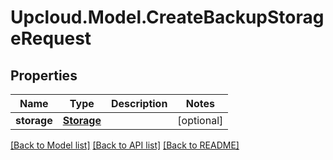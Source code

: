 # Upcloud.Model.CreateBackupStorageRequest
## Properties

Name | Type | Description | Notes
------------ | ------------- | ------------- | -------------
**storage** | [**Storage**](Storage.md) |  | [optional] 

[[Back to Model list]](../README.md#documentation-for-models) [[Back to API list]](../README.md#documentation-for-api-endpoints) [[Back to README]](../README.md)

